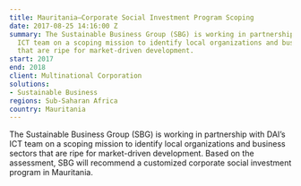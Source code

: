 ```yaml
---
title: Mauritania—Corporate Social Investment Program Scoping
date: 2017-08-25 14:16:00 Z
summary: The Sustainable Business Group (SBG) is working in partnership with DAI’s
  ICT team on a scoping mission to identify local organizations and business sectors
  that are ripe for market-driven development.
start: 2017
end: 2018
client: Multinational Corporation
solutions:
- Sustainable Business
regions: Sub-Saharan Africa
country: Mauritania
---
```


The Sustainable Business Group (SBG) is working in partnership with DAI’s ICT team on a scoping mission to identify local organizations and business sectors that are ripe for market-driven development. Based on the assessment, SBG will recommend a customized corporate social investment program in Mauritania.